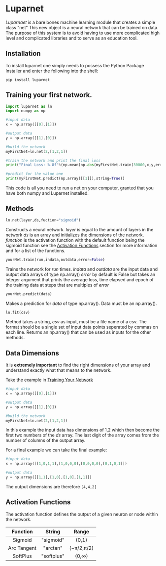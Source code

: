 # Luparnet
  *Luparnaet* is a bare bones machine learning module that creates a simple class "net" 
This new object is a neural network that can be trained on data. The purpose of this 
system is to avoid having to use more complicated high level and complicated libraries
and to serve as an education tool.

## Installation
To install luparnet one simply needs to possess the Python Package Installer
and enter the following into the shell:
```
pip install luparnet
```

## Training your first network.

```python
import luparnet as ln
import numpy as np

#input data
x = np.array([[0],[1]])

#output data
y = np.array([[1],[0]])

#build the network
myFirstNet=ln.net(2,[1,2,1])

#train the network and print the final loss
print("Final Loss: %.8f"%(np.mean(np.abs(myFirstNet.train(30000,x,y,error=5000)))))

#predict for the value one
print(myFirstNet.predict(np.array([[1]]),string=True))
```
This code is all you need to run a net on your computer, granted that you have 
both numpy and Luparnet installed.
## Methods
```python
ln.net(layer,ds,fuction="sigmoid")
```
Constructs a neural network.
*layer* is equal to the amount of layers in the network
*ds* is an array and initializes the dimensions of the network.
*function* is the activation function with the default function being the sigmoid
function see the [Activation Functions](#activation-functions) section for more
information and for a list of the functions.

```python
yourNet.train(run,indata,outdata,error=False)
```
Trains the network for *run* times.
*indata* and *outdata* are the input data and output data arrays of type np.array()
*error* by default is False but takes an integer argument that prints the average 
loss, time elapsed and epoch of the training data at steps that are multiples of
*error*

```python
yourNet.predict(data)
```
Makes a prediction for *data* of type np.array(). Data must be an np.array().

```python
ln.fit(csv)
```
Method takes a string, *csv* as input, must be a file name of a csv. The format
should be a single set of input data points seperated by commas on each line. 
Returns an np.array() that can be used as inputs for the other methods.




## Data Dimensions
It is **extremely important** to find the right dimensions of your array and 
understand exactly what that means to the network.

Take the example in [Training Your Network](#training-your-first-network)

```python
#input data
x = np.array([[0],[1]])

#output data
y = np.array([[1],[0]])

#build the network
myFirstNet=ln.net(2,[1,2,1])
```
In this example the input data has dimensions of 1,2 which then become the
first two numbers of the *ds* array. The last digit of the array comes from 
the number of columns of the output array. 

For a final example we can take the final example:
```python
#input data
x = np.array([[1,0,1,1],[1,0,0,0],[0,0,0,0],[0,1,0,1]])

#output data
y = np.array([[1,1],[1,0],[1,0],[1,1]])
```
The output dimensions are therefore 
```[4,4,2]```

## Activation Functions
The activation function defines the output of a given neuron or node within
the network. 

| Function      | String        | Range |
|:-------------:|:-------------:|:-----:|
| Sigmoid       | "sigmoid"     |  (0,1) |
| Arc Tangent   | "arctan"      |  (−π/2,π/2) |
| SoftPlus      | "softplus"    |  (0,∞) |





